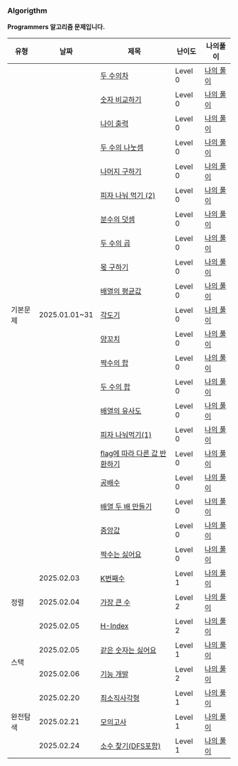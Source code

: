 ### Algorigthm

**Programmers 알고리즘 문제입니다.**

<!--     <tr>
  <td><a href= ""></a></td>
  <td>Level 0</td>
  <td><a href ="">나의 풀이</a></td>
  </tr> -->
<table>
  <thead>
<tr>
  <th>유형</th>
  <th>날짜</th>
  <th>제목</th>
  <th>난이도</th>
  <th>나의풀이</th>  
</tr>
</thead>
<tbody>
  <tr>
  <td rowspan="21">기본문제</td>
  <td rowspan="21">2025.01.01~31</td>
  <td><a href= "https://school.programmers.co.kr/learn/courses/30/lessons/120803">두 수의차</a></td>
  <td>Level 0</td>
  <td><a href ="https://github.com/woohyuckk/daily-algorithm/blob/main/Level%200/001.%20%EB%91%90%20%EC%88%98%EC%9D%98%20%EC%B0%A8.js">나의 풀이</a></td>
  </tr>
  <tr>
  <td><a href= "https://school.programmers.co.kr/learn/courses/30/lessons/120807">숫자 비교하기</a></td>
  <td>Level 0</td>
  <td><a href ="https://github.com/woohyuckk/daily-algorithm/blob/main/Level%200/002.%20%EC%88%AB%EC%9E%90%20%EB%B9%84%EA%B5%90%ED%95%98%EA%B8%B0.js">나의 풀이</a></td>
  </tr>
  <tr>
  <td><a href= "https://school.programmers.co.kr/learn/courses/30/lessons/120820">나이 출력</a></td>
  <td>Level 0</td>
  <td><a href ="https://github.com/woohyuckk/daily-algorithm/blob/main/Level%200/003.%20%EB%82%98%EC%9D%B4%20%EC%B6%9C%EB%A0%A5.js">나의 풀이</a></td>
  </tr>
    <tr>
  <td><a href= "https://school.programmers.co.kr/learn/courses/30/lessons/120806">두 수의 나눗셈</a></td>
  <td>Level 0</td>
  <td><a href ="https://github.com/woohyuckk/daily-algorithm/blob/main/Level%200/004.%20%EB%91%90%20%EC%88%98%EC%9D%98%20%EB%82%98%EB%88%97%EC%85%88.js">나의 풀이</a></td>
    <tr>
  <td><a href= "https://school.programmers.co.kr/learn/courses/30/lessons/120810">나머지 구하기</a></td>
  <td>Level 0</td>
  <td><a href ="">나의 풀이</a></td>
  </tr>
    <tr>
  <td><a href= "https://school.programmers.co.kr/learn/courses/30/lessons/120815">피자 나눠 먹기 (2)</a></td>
  <td>Level 0</td>
  <td><a href ="https://github.com/woohyuckk/daily-algorithm/blob/main/Level%200/020.%ED%94%BC%EC%9E%90%20%EB%82%98%EB%88%A0%EB%A8%B9%EA%B8%B0(2).js">나의 풀이</a></td>
  </tr>
    <tr>
  <td><a href= "https://school.programmers.co.kr/learn/courses/30/lessons/120808">분수의 덧셈
</a></td>
  <td>Level 0</td>
  <td><a href ="https://github.com/woohyuckk/daily-algorithm/blob/main/Level%200/021.%EB%B6%84%EC%88%98%EC%9D%98%20%EB%8D%A7%EC%85%88.js">나의 풀이</a></td>
  </tr>
        <tr>
          <td><a href="https://school.programmers.co.kr/learn/courses/30/lessons/120804">두 수의 곱</a></td>
          <td>Level 0</td>
          <td><a href="https://github.com/woohyuckk/daily-algorithm/blob/main/Level%200/005.%20%EB%91%90%20%EC%88%98%EC%9D%98%20%EA%B3%B1.js">나의 풀이</a></td>
        </tr>
        <tr>
          <td><a href="https://school.programmers.co.kr/learn/courses/30/lessons/120805">몫 구하기
          </a></td>
          <td>Level 0</td>
          <td><a href="https://github.com/woohyuckk/daily-algorithm/blob/main/Level%200/006.%20%EB%AA%AB%20%EA%B5%AC%ED%95%98%EA%B8%B0.js">나의 풀이</a></td>
        </tr>
        <tr>
          <td><a href="https://school.programmers.co.kr/learn/courses/30/lessons/120817">배열의 평균값</a></td>
          <td>Level 0</td>
          <td><a href="https://github.com/woohyuckk/daily-algorithm/blob/main/Level%200/007.%20%EB%B0%B0%EC%97%B4%EC%9D%98%20%ED%8F%89%EA%B7%A0%EA%B0%92.js">나의 풀이</a></td>
        </tr>
        <tr>
          <td><a href="https://school.programmers.co.kr/learn/courses/30/lessons/120829">각도기
          </a></td>
          <td>Level 0</td>
          <td><a href="https://github.com/woohyuckk/daily-algorithm/blob/main/Level%200/008.%20%EA%B0%81%EB%8F%84%EA%B8%B0.js">나의 풀이</a></td>
        </tr>
        <tr>
          <td><a href="https://school.programmers.co.kr/learn/courses/30/lessons/120830">양꼬치
          </a></td>
          <td>Level 0</td>
          <td><a href="https://github.com/woohyuckk/daily-algorithm/blob/main/Level%200/009.%20%EC%96%91%EA%BC%AC%EC%B9%98.js">나의 풀이</a></td>
        </tr>
        <tr>
          <td><a href="https://school.programmers.co.kr/learn/courses/30/lessons/120831">짝수의 합
          </a></td>
          <td>Level 0</td>
          <td><a href="https://github.com/woohyuckk/daily-algorithm/blob/main/Level%200/010.%20%EC%A7%9D%EC%88%98%EC%9D%98%20%ED%95%A9.js">나의 풀이</a></td>
        </tr>
        <tr>
          <td><a href="https://school.programmers.co.kr/learn/courses/30/lessons/120802">두 수의 합
          </a></td>
          <td>Level 0</td>
          <td><a href="https://github.com/woohyuckk/daily-algorithm/blob/main/Level%200/011.%EB%91%90%20%EC%88%98%EC%9D%98%20%ED%95%A9.js">나의 풀이</a></td>
        </tr>
        <tr>
          <td><a href="https://school.programmers.co.kr/learn/courses/30/lessons/120903">배열의 유사도
          </a></td>
          <td>Level 0</td>
          <td><a href="https://github.com/woohyuckk/daily-algorithm/blob/main/Level%200/012.%20%EB%B0%B0%EC%97%B4%EC%9D%98%20%EC%9C%A0%EC%82%AC%EB%8F%84.js">나의 풀이</a></td>
        </tr>
        <tr>
          <td><a href="https://school.programmers.co.kr/learn/courses/30/lessons/120814">피자 나눠먹기(1)
          </a></td>
          <td>Level 0</td>
          <td><a href="https://github.com/woohyuckk/daily-algorithm/blob/main/Level%200/013.%ED%94%BC%EC%9E%90%20%EB%82%98%EB%88%A0%EB%A8%B9%EA%B8%B0(1).js">나의 풀이</a></td>
        </tr>
        <tr>
          <td><a href="https://school.programmers.co.kr/learn/courses/30/lessons/181933">flag에 따라 다른 값 반환하기
          </a></td>
          <td>Level 0</td>
          <td><a href="https://github.com/woohyuckk/daily-algorithm/blob/main/Level%200/014.flag%EC%97%90%20%EB%94%B0%EB%9D%BC%20%EB%8B%A4%EB%A5%B8%EA%B0%92%20%EB%B0%98%ED%99%98%ED%95%98%EA%B8%B0.js">나의 풀이</a></td>
        </tr>
        <tr>
          <td><a href="https://school.programmers.co.kr/learn/courses/30/lessons/181936">공배수
          </a></td>
          <td>Level 0</td>
          <td><a href="https://github.com/woohyuckk/daily-algorithm/blob/main/Level%200/015.%EA%B3%B5%EB%B0%B0%EC%88%98.js">나의 풀이</a></td>
        </tr>
        <tr>
          <td><a href="https://school.programmers.co.kr/learn/courses/30/lessons/120809">배열 두 배 만들기
          </a></td>
          <td>Level 0</td>
          <td><a href="https://github.com/woohyuckk/daily-algorithm/blob/main/Level%200/016.%20%EB%B0%B0%EC%97%B4%20%EB%91%90%EB%B0%B0%20%EB%A7%8C%EB%93%A4%EA%B8%B0.js">나의 풀이</a></td>
        </tr>
        <tr>
          <td><a href="https://school.programmers.co.kr/learn/courses/30/lessons/120811">중앙값
          </a></td>
          <td>Level 0</td>
          <td><a href="https://github.com/woohyuckk/daily-algorithm/blob/main/Level%200/017.%20%EC%A4%91%EC%95%99%EA%B0%92.js">나의 풀이</a></td>
        </tr>
        <tr>
          <td><a href="https://school.programmers.co.kr/learn/courses/30/lessons/120813">짝수는 싫어요
          </a></td>
          <td>Level 0</td>
          <td><a href="https://github.com/woohyuckk/daily-algorithm/blob/main/Level%200/018.%20%EC%A7%9D%EC%88%98%EB%8A%94%20%EC%8B%AB%EC%96%B4%EC%9A%94.js">나의 풀이</a></td>
        </tr>
  <tr>
    <td rowspan="3">정렬</td>
    <td>2025.02.03</td>
    <td><a href="https://school.programmers.co.kr/learn/courses/30/lessons/42748">K번째수</a></td>
    <td>Level 1</td>
    <td><a href="https://github.com/woohyuckk/daily-algorithm/blob/main/Level%201/001.%20K%EB%B2%88%EC%A7%B8%EC%88%98.js">나의 풀이</a></td>
  </tr>
  <tr>
    <td>2025.02.04</td>
    <td><a href="https://school.programmers.co.kr/learn/courses/30/lessons/42748">가장 큰 수 </a></td>
    <td>Level 2</td>
    <td><a href="https://github.com/woohyuckk/daily-algorithm/blob/main/Level%202/001.%EA%B0%80%EC%9E%A5%20%ED%81%B0%20%EC%88%98.js">나의 풀이</a></td>
  </tr>
  <tr>
    <td>2025.02.05</td>
    <td><a href="https://school.programmers.co.kr/learn/courses/30/lessons/42747">H-Index </a></td>
    <td>Level 2</td>
    <td><a href="https://github.com/woohyuckk/daily-algorithm/blob/main/Level%202/002.%20H-Index.js">나의 풀이</a></td>
  </tr>
  <tr>
    <td rowspan="2">스택</td>
    <td>2025.02.05</td>
    <td><a href="https://school.programmers.co.kr/learn/courses/30/lessons/12906">같은 숫자는 싫어요</a></td>
    <td>Level 1</td>
    <td><a href="https://github.com/woohyuckk/daily-algorithm/blob/main/Level%201/002.%20%EA%B0%99%EC%9D%80%20%EC%88%AB%EC%9E%90%EB%8A%94%20%EC%8B%AB%EC%96%B4.js">나의 풀이</a></td>
  </tr>
    <tr>
    <td>2025.02.06</td>
    <td><a href="https://school.programmers.co.kr/learn/courses/30/lessons/42586">기능 개발 </a></td>
    <td>Level 2</td>
    <td><a href="https://github.com/woohyuckk/daily-algorithm/blob/main/Level%202/003.%20%EA%B8%B0%EB%8A%A5%EA%B0%9C%EB%B0%9C.js">나의 풀이</a></td>
  </tr>
  <tr>
      <td rowspan="3">완전탐색</td>
    <td>2025.02.20</td>
  <td><a href= "https://school.programmers.co.kr/learn/courses/30/lessons/86491">최소직사각형
</a></td>
  <td>Level 1</td>
  <td><a href ="">나의 풀이</a></td>
  </tr>
  <tr>
    <td>2025.02.21</td>
    <td><a href="https://school.programmers.co.kr/learn/courses/30/lessons/42840">모의고사</a></td>
      <td>Level 1</td>
  <td><a href ="https://github.com/woohyuckk/daily-algorithm/blob/main/Level%201/004.%20%EB%AA%A8%EC%9D%98%EA%B3%A0%EC%82%AC.js">나의 풀이</a></td>
  </tr>
    <tr>
    <td>2025.02.24</td>
    <td><a href="https://school.programmers.co.kr/learn/courses/30/lessons/42839">소수 찾기(DFS포함)</a></td>
      <td>Level 1</td>
  <td><a href ="">나의 풀이</a></td>
  </tr>
</tbody>
  
</table>
